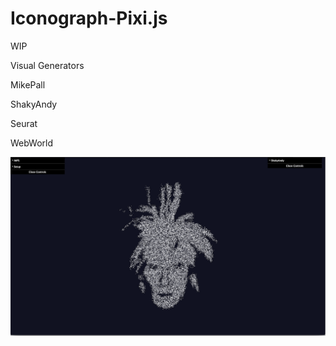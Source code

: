 # Iconograph-Pixi.js

WIP

Visual Generators

MikePall

ShakyAndy

Seurat

WebWorld

![Screenshot](screenshot/screenshot1.png)
